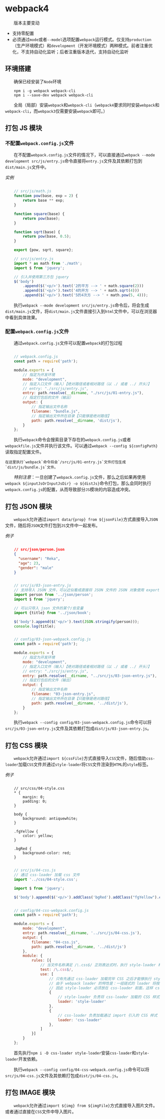 # webpack4

　　版本主要变动

- 支持零配置
- 必须通过`mode`或者`--model`选项配置`webpack`运行模式。仅支持`production`（生产环境模式）和`development`（开发环境模式）两种模式。前者注重优化，不支持自动化监听；后者注重版本迭代，支持自动化监听


## 环境搭建

　　确保已经安装了`Node`环境

```
    npm i -g webpack webpack-cli
    npm i --save-dev webpack webpack-cli
```

　　全局（局部）安装`webpack`和`webpack-cli`（`webpack4`要求同时安装`webpack`和`webpack-cli`，而`webpack3`仅需要安装`webpack`即可。）

## 打包 JS 模块

### 不配置`webpack.config.js`文件

　　在不配置`webpack.config.js`文件的情况下，可以直接通过`webpack --mode development src/js/entry.js`命令直接将`entry.js`文件及其依赖打包到`dist/main.js`文件中。

*实例*

```javascript

    // src/js/math.js
    function pow(base, exp = 2) {
        return base ** exp;
    }

    function square(base) {
        return pow(base);
    }

    function sqrt(base) {
        return pow(base, 0.5);
    }

    export {pow, sqrt, square};

    // src/js/entry.js
    import * as math from './math';
    import $ from 'jquery';

    // 引入并使用第三方包 jquery
    $('body')
        .append($('<p/>').text('2的平方 --> ' + math.square(2)))
        .append($('<p/>').text('4的开方 --> ' + math.sqrt(4)))
        .append($('<p/>').text('5的4次方 --> ' + math.pow(5, 4)));

```

　　执行`webpack --mode development src/js/entry.js`命令后，将会生成`dist/main.js`文件，将`dist/main.js`文件直接引入到`html`文件中，可以在浏览器中看到具体效果。

### 配置`webpack.config.js`文件

　　通过`webpack.config.js`文件可以配置`webpack`的打包过程

```javascript

    // webpack.config.js
    const path = require('path');

    module.exports = {
        // 指定为开发环境
        mode: "development",
        // 指定入口文件（输入）【绝对路径或者相对路径（以 ./ 或者 ../ 开头）】
        // entry: "./src/js/entry.js",
        entry: path.resolve(__dirname, "./src/js/01-entry.js"),
        // 指定打包后的文件（输出）
        output: {
            // 指定输出文件名称
            filename: "bundle.js",
            // 指定输出文件所在目录【只能够是绝对路径】
            path: path.resolve(__dirname, 'dist/js'),
        }
    };

```

　　执行`webpack`命令会搜索目录下存在的`webpack.config.js`或者`webpackfile.js`文件并执行该文件。可以通过`webpack --config ${configPath}`读取指定配置文件。

    在这里执行`webpack`命令将会`/src/js/01-entry.js`文件打包生成`dist/js/bundle.js`文件。

　　*特别注意*：一旦创建了`webpack.config.js`文件，那么之后如果再使用`webpack ${inputJsOrInputJsDir} -o ${distJs}`命令打包，那么会同时执行`webpack.config.js`的配置，从而导致部分`JS`模块的内容造成冲突。

## 打包 JSON 模块

　　`webpack`允许通过`import data/{prop} from ${jsonFile}`方式直接导入`JSON`文件，随后将`JSON`文件打包到`JS`文件中一起发布。

*例子*

```json

    // src/json/person.json
    {
      "username": "Reka",
      "age": 23,
      "gender": "male"
    }

```

```javascript

    // src/js/03-json-entry.js
    // 支持导入 JSON 文件，可以近似看成直接将 JSON 文件的 JSON 对象使用 export default {} 方式导出
    import person from '../json/person';
    import $ from 'jquery';

    // 可以只导入 json 文件的某个/些变量
    import {title} from '../json/book';

    $('body').append($('<p/>').text(JSON.stringify(person)));
    console.log(title);

```

```javascript

    // config/03-json-webpack.config.js
    const path = require('path');

    module.exports = {
        // 指定为开发环境
        mode: "development",
        // 指定入口文件（输入）【绝对路径或者相对路径（以 ./ 或者 ../ 开头）】
        // entry: "./src/js/entry.js",
        entry: path.resolve(__dirname, "../src/js/03-json-entry.js"),
        // 指定打包后的文件（输出）
        output: {
            // 指定输出文件名称
            filename: "03-json-entry.js",
            // 指定输出文件所在目录【只能够是绝对路径】
            path: path.resolve(__dirname, '../dist/js'),
        }
    };

```

　　执行`webpack --config config/03-json-webpack.config.js`命令可以将`src/js/03-json-entry.js`文件及其依赖打包成`dist/js/03-json-entry.js`。

## 打包 CSS 模块

　　`webpack`允许通过`import ${cssFile}`方式直接导入`CSS`文件，随后借助`css-loader`加载`CSS`文件并通过`style-loader`将`CSS`文件渲染到`HTML`的`style`标签。

*例子*

```stylesheet

    // src/css/04-style.css
    * {
        margin: 0;
        padding: 0;
    }

    body {
        background: antiquewhite;
    }

    .fgYellow {
        color: yellow;
    }

    .bgRed {
        background-color: red;
    }

```

```javascript

    // src/js/04-css.js
    // 通过 css-loader 加载 css 文件
    import '../css/04-style.css';

    import $ from 'jquery';

    $('body').append($('<p/>').addClass('bgRed').addClass("fgYellow").css('font-size', '40px').text('这是一个p标签'));

```

```javascript

    // config/04-css-webpack.config.js
    const path = require('path');

    module.exports = {
        mode: "development",
        entry: path.resolve(__dirname, '../src/js/04-css.js'),
        output: {
            filename: "04-css.js",
            path: path.resolve(__dirname, '../dist/js')
        },
        module: {
            rules: [{
                // 当文件名称满足 /\.css$/ 正则表达式时，执行 style-loader 和 css-loader
                test: /\.css$/,
                use: [
                    // 只有先通过 css-loader 加载完毕 CSS 之后才能够执行 style-loader 创建 style 标签
                    // 由于 webpack loader 的特性是：一组链式的 loader 将按照相反的顺序执行
                    // 因此 style-loader 必须放在 css-loader 前面，这样 css-loader 才能够先于 style-loader 执行
                    {
                        // style-loader 负责将 css-loader 加载的 CSS 样式通过使用 <style> 注入到我们的 HTML 页面中
                        loader: 'style-loader'
                    },
                    {
                        // css-loader 负责加载通过 import 引入的 CSS 样式
                        loader: 'css-loader'
                    },
                ]
            }]
        }
    };

```

　　首先执行`npm i -D css-loader style-loader`安装`css-loader`和`style-loader`开发依赖。

　　执行`webpack --config config/04-css-webpack.config.js`命令可以将`src/js/04-css.js`文件及其依赖打包成`dist/js/04-css.js`。

## 打包 IMAGE 模块

　　`webpack`允许通过`import ${img} from ${imgFile}`方式直接导入图片文件。或者通过直接在`CSS`文件中导入图片。
